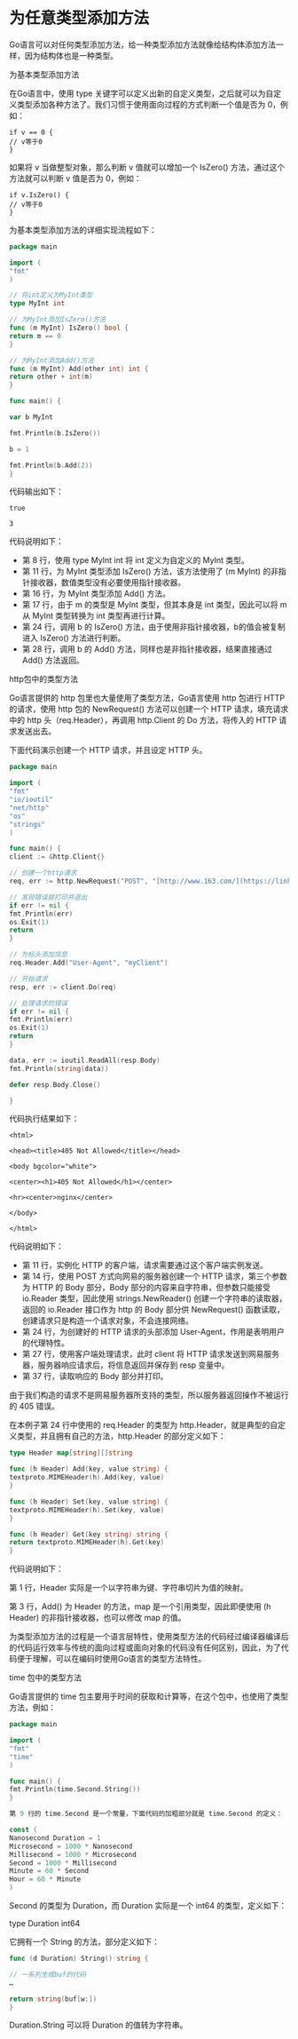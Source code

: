 # 为任意类型添加方法

Go语言可以对任何类型添加方法，给一种类型添加方法就像给结构体添加方法一样，因为结构体也是一种类型。

为基本类型添加方法

在Go语言中，使用 type 关键字可以定义出新的自定义类型，之后就可以为自定义类型添加各种方法了。我们习惯于使用面向过程的方式判断一个值是否为 0，例如：

```
if v == 0 {
// v等于0
}
```

如果将 v 当做整型对象，那么判断 v 值就可以增加一个 IsZero() 方法，通过这个方法就可以判断 v 值是否为 0，例如：

```
if v.IsZero() {
// v等于0
}
```

为基本类型添加方法的详细实现流程如下：

```go
package main

import (
"fmt"
)

// 将int定义为MyInt类型
type MyInt int

// 为MyInt添加IsZero()方法
func (m MyInt) IsZero() bool {
return m == 0
}

// 为MyInt添加Add()方法
func (m MyInt) Add(other int) int {
return other + int(m)
}

func main() {

var b MyInt

fmt.Println(b.IsZero())

b = 1

fmt.Println(b.Add(2))
}
```

代码输出如下：

```
true

3
```

代码说明如下：

- 第 8 行，使用 type MyInt int 将 int 定义为自定义的 MyInt 类型。
- 第 11 行，为 MyInt 类型添加 IsZero() 方法，该方法使用了 (m MyInt) 的非指针接收器，数值类型没有必要使用指针接收器。
- 第 16 行，为 MyInt 类型添加 Add() 方法。
- 第 17 行，由于 m 的类型是 MyInt 类型，但其本身是 int 类型，因此可以将 m 从 MyInt 类型转换为 int 类型再进行计算。
- 第 24 行，调用 b 的 IsZero() 方法，由于使用非指针接收器，b的值会被复制进入 IsZero() 方法进行判断。
- 第 28 行，调用 b 的 Add() 方法，同样也是非指针接收器，结果直接通过 Add() 方法返回。

http包中的类型方法

Go语言提供的 http 包里也大量使用了类型方法，Go语言使用 http 包进行 HTTP 的请求，使用 http 包的 NewRequest() 方法可以创建一个 HTTP 请求，填充请求中的 http 头（req.Header），再调用 http.Client 的 Do 方法，将传入的 HTTP 请求发送出去。

下面代码演示创建一个 HTTP 请求，并且设定 HTTP 头。

```go
package main

import (
"fmt"
"io/ioutil"
"net/http"
"os"
"strings"
)

func main() {
client := &http.Client{}

// 创建一个http请求
req, err := http.NewRequest("POST", "[http://www.163.com/](https://link.zhihu.com/?target=http%3A//www.163.com/)", strings.NewReader("key=value"))

// 发现错误就打印并退出
if err != nil {
fmt.Println(err)
os.Exit(1)
return
}

// 为标头添加信息
req.Header.Add("User-Agent", "myClient")

// 开始请求
resp, err := client.Do(req)

// 处理请求的错误
if err != nil {
fmt.Println(err)
os.Exit(1)
return
}

data, err := ioutil.ReadAll(resp.Body)
fmt.Println(string(data))

defer resp.Body.Close()

}
```

代码执行结果如下：

```
<html>

<head><title>405 Not Allowed</title></head>

<body bgcolor="white">

<center><h1>405 Not Allowed</h1></center>

<hr><center>nginx</center>

</body>

</html>
```

代码说明如下：

- 第 11 行，实例化 HTTP 的客户端，请求需要通过这个客户端实例发送。
- 第 14 行，使用 POST 方式向网易的服务器创建一个 HTTP 请求，第三个参数为 HTTP 的 Body 部分，Body 部分的内容来自字符串，但参数只能接受 io.Reader 类型，因此使用 strings.NewReader() 创建一个字符串的读取器，返回的 io.Reader 接口作为 http 的 Body 部分供 NewRequest() 函数读取，创建请求只是构造一个请求对象，不会连接网络。
- 第 24 行，为创建好的 HTTP 请求的头部添加 User-Agent，作用是表明用户的代理特性。
- 第 27 行，使用客户端处理请求，此时 client 将 HTTP 请求发送到网易服务器，服务器响应请求后，将信息返回并保存到 resp 变量中。
- 第 37 行，读取响应的 Body 部分并打印。

由于我们构造的请求不是网易服务器所支持的类型，所以服务器返回操作不被运行的 405 错误。

在本例子第 24 行中使用的 req.Header 的类型为 http.Header，就是典型的自定义类型，并且拥有自己的方法，http.Header 的部分定义如下：

```go
type Header map[string][]string

func (h Header) Add(key, value string) {
textproto.MIMEHeader(h).Add(key, value)
}

func (h Header) Set(key, value string) {
textproto.MIMEHeader(h).Set(key, value)
}

func (h Header) Get(key string) string {
return textproto.MIMEHeader(h).Get(key)
}
```

代码说明如下：

第 1 行，Header 实际是一个以字符串为键、字符串切片为值的映射。

第 3 行，Add() 为 Header 的方法，map 是一个引用类型，因此即便使用 (h Header) 的非指针接收器，也可以修改 map 的值。

为类型添加方法的过程是一个语言层特性，使用类型方法的代码经过编译器编译后的代码运行效率与传统的面向过程或面向对象的代码没有任何区别，因此，为了代码便于理解，可以在编码时使用Go语言的类型方法特性。

time 包中的类型方法

Go语言提供的 time 包主要用于时间的获取和计算等，在这个包中，也使用了类型方法，例如：

```go
package main

import (
"fmt"
"time"
)

func main() {
fmt.Println(time.Second.String())
}

第 9 行的 time.Second 是一个常量，下面代码的加粗部分就是 time.Second 的定义：

const (
Nanosecond Duration = 1
Microsecond = 1000 * Nanosecond
Millisecond = 1000 * Microsecond
Second = 1000 * Millisecond
Minute = 60 * Second
Hour = 60 * Minute
)
```

Second 的类型为 Duration，而 Duration 实际是一个 int64 的类型，定义如下：

type Duration int64

它拥有一个 String 的方法，部分定义如下：

```go
func (d Duration) String() string {

// 一系列生成buf的代码
…

return string(buf[w:])
}
```

Duration.String 可以将 Duration 的值转为字符串。
